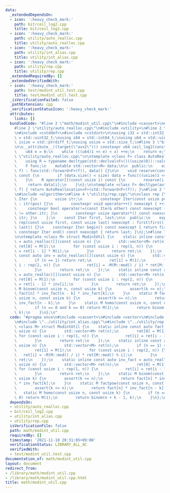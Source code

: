```yaml
---
data:
  _extendedDependsOn:
  - icon: ':heavy_check_mark:'
    path: bit/ceil_log2.cpp
    title: bit/ceil_log2.cpp
  - icon: ':heavy_check_mark:'
    path: utility/auto_realloc.cpp
    title: utility/auto_realloc.cpp
  - icon: ':heavy_check_mark:'
    path: utility/int_alias.cpp
    title: utility/int_alias.cpp
  - icon: ':heavy_check_mark:'
    path: utility/rep.cpp
    title: utility/rep.cpp
  _extendedRequiredBy: []
  _extendedVerifiedWith:
  - icon: ':heavy_check_mark:'
    path: test/modint_util.test.cpp
    title: test/modint_util.test.cpp
  _isVerificationFailed: false
  _pathExtension: cpp
  _verificationStatusIcon: ':heavy_check_mark:'
  attributes:
    links: []
  bundledCode: "#line 2 \"math/modint_util.cpp\"\n#include <cassert>\n#include <vector>\n\
    #line 2 \"utility/auto_realloc.cpp\"\n#include <utility>\n#line 2 \"utility/int_alias.cpp\"\
    \n#include <cstddef>\n#include <cstdint>\n\nusing i32 = std::int32_t;\nusing u32\
    \ = std::uint32_t;\nusing i64 = std::int64_t;\nusing u64 = std::uint64_t;\nusing\
    \ isize = std::ptrdiff_t;\nusing usize = std::size_t;\n#line 3 \"bit/ceil_log2.cpp\"\
    \n\n__attribute__((target(\"avx2\"))) constexpr u64 ceil_log2(const u64 x) {\n\
    \    u64 e = 0;\n    while (((u64)1 << e) < x) ++e;\n    return e;\n}\n#line 6\
    \ \"utility/auto_realloc.cpp\"\n\ntemplate <class F> class AutoReallocation {\n\
    \    using R = typename decltype(std::declval<F>()((usize)0))::value_type;\n\n\
    \    F func;\n    mutable std::vector<R> data;\n\n  public:\n    explicit AutoReallocation(F&&\
    \ f) : func(std::forward<F>(f)), data() {}\n\n    void reserve(const usize size)\
    \ const {\n        if (data.size() < size) data = func(((usize)1 << ceil_log2(size)));\n\
    \    }\n    R operator[](const usize i) const {\n        reserve(i + 1);\n   \
    \     return data[i];\n    }\n};\n\ntemplate <class F> decltype(auto) auto_realloc(F&&\
    \ f) { return AutoReallocation<F>(std::forward<F>(f)); }\n#line 2 \"utility/rep.cpp\"\
    \n#include <algorithm>\n#line 4 \"utility/rep.cpp\"\n\nclass rep {\n    struct\
    \ Iter {\n        usize itr;\n        constexpr Iter(const usize pos) noexcept\
    \ : itr(pos) {}\n        constexpr void operator++() noexcept { ++itr; }\n   \
    \     constexpr bool operator!=(const Iter& other) const noexcept { return itr\
    \ != other.itr; }\n        constexpr usize operator*() const noexcept { return\
    \ itr; }\n    };\n    const Iter first, last;\n\n  public:\n    explicit constexpr\
    \ rep(const usize first, const usize last) noexcept : first(first), last(std::max(first,\
    \ last)) {}\n    constexpr Iter begin() const noexcept { return first; }\n   \
    \ constexpr Iter end() const noexcept { return last; }\n};\n#line 7 \"math/modint_util.cpp\"\
    \n\ntemplate <class M> struct ModintUtil {\n    static inline const auto fact\
    \ = auto_realloc([](const usize n) {\n        std::vector<M> ret(n);\n       \
    \ ret[0] = M(1);\n        for (const usize i : rep(1, n)) {\n            ret[i]\
    \ = ret[i - 1] * M(i);\n        }\n        return ret;\n    });\n    static inline\
    \ const auto inv = auto_realloc([](const usize n) {\n        std::vector<M> ret(n);\n\
    \        if (n == 1) return ret;\n        ret[1] = M(1);\n        for (const usize\
    \ i : rep(2, n)) {\n            ret[i] = -M(M::mod() / i) * ret[M::mod() % i];\n\
    \        }\n        return ret;\n    });\n    static inline const auto inv_fact\
    \ = auto_realloc([](const usize n) {\n        std::vector<M> ret(n);\n       \
    \ ret[0] = M(1);\n        for (const usize i : rep(1, n)) {\n            ret[i]\
    \ = ret[i - 1] * inv[i];\n        }\n        return ret;\n    });\n    static\
    \ M binom(const usize n, const usize k) {\n        assert(k <= n);\n        return\
    \ fact[n] * inv_fact[n - k] * inv_fact[k];\n    }\n    static M factpow(const\
    \ usize n, const usize k) {\n        assert(k <= n);\n        return fact[n] *\
    \ inv_fact[n - k];\n    }\n    static M homo(const usize n, const usize k) {\n\
    \        if (n == 0 and k == 0) return M(1);\n        return binom(n + k - 1,\
    \ k);\n    }\n};\n"
  code: "#pragma once\n#include <cassert>\n#include <vector>\n#include \"../utility/auto_realloc.cpp\"\
    \n#include \"../utility/int_alias.cpp\"\n#include \"../utility/rep.cpp\"\n\ntemplate\
    \ <class M> struct ModintUtil {\n    static inline const auto fact = auto_realloc([](const\
    \ usize n) {\n        std::vector<M> ret(n);\n        ret[0] = M(1);\n       \
    \ for (const usize i : rep(1, n)) {\n            ret[i] = ret[i - 1] * M(i);\n\
    \        }\n        return ret;\n    });\n    static inline const auto inv = auto_realloc([](const\
    \ usize n) {\n        std::vector<M> ret(n);\n        if (n == 1) return ret;\n\
    \        ret[1] = M(1);\n        for (const usize i : rep(2, n)) {\n         \
    \   ret[i] = -M(M::mod() / i) * ret[M::mod() % i];\n        }\n        return\
    \ ret;\n    });\n    static inline const auto inv_fact = auto_realloc([](const\
    \ usize n) {\n        std::vector<M> ret(n);\n        ret[0] = M(1);\n       \
    \ for (const usize i : rep(1, n)) {\n            ret[i] = ret[i - 1] * inv[i];\n\
    \        }\n        return ret;\n    });\n    static M binom(const usize n, const\
    \ usize k) {\n        assert(k <= n);\n        return fact[n] * inv_fact[n - k]\
    \ * inv_fact[k];\n    }\n    static M factpow(const usize n, const usize k) {\n\
    \        assert(k <= n);\n        return fact[n] * inv_fact[n - k];\n    }\n \
    \   static M homo(const usize n, const usize k) {\n        if (n == 0 and k ==\
    \ 0) return M(1);\n        return binom(n + k - 1, k);\n    }\n};\n"
  dependsOn:
  - utility/auto_realloc.cpp
  - bit/ceil_log2.cpp
  - utility/int_alias.cpp
  - utility/rep.cpp
  isVerificationFile: false
  path: math/modint_util.cpp
  requiredBy: []
  timestamp: '2021-11-10 20:31:05+09:00'
  verificationStatus: LIBRARY_ALL_AC
  verifiedWith:
  - test/modint_util.test.cpp
documentation_of: math/modint_util.cpp
layout: document
redirect_from:
- /library/math/modint_util.cpp
- /library/math/modint_util.cpp.html
title: math/modint_util.cpp
---
```

